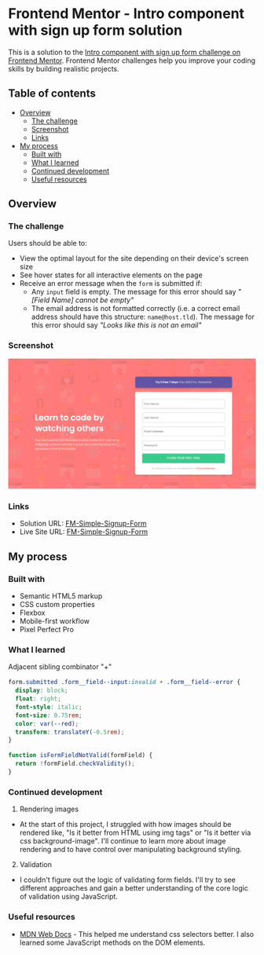 # Frontend Mentor - Intro component with sign up form solution

This is a solution to the [Intro component with sign up form challenge on Frontend Mentor](https://www.frontendmentor.io/challenges/intro-component-with-signup-form-5cf91bd49edda32581d28fd1). Frontend Mentor challenges help you improve your coding skills by building realistic projects.

## Table of contents

- [Overview](#overview)
  - [The challenge](#the-challenge)
  - [Screenshot](#screenshot)
  - [Links](#links)
- [My process](#my-process)
  - [Built with](#built-with)
  - [What I learned](#what-i-learned)
  - [Continued development](#continued-development)
  - [Useful resources](#useful-resources)

## Overview

### The challenge

Users should be able to:

- View the optimal layout for the site depending on their device's screen size
- See hover states for all interactive elements on the page
- Receive an error message when the `form` is submitted if:
  - Any `input` field is empty. The message for this error should say _"[Field Name] cannot be empty"_
  - The email address is not formatted correctly (i.e. a correct email address should have this structure: `name@host.tld`). The message for this error should say _"Looks like this is not an email"_

### Screenshot

![FM-Signup_form](./solutions/FM-Sign_up_form_desktop.png)

### Links

- Solution URL: [FM-Simple-Signup-Form](https://github.com/TSune-web/FM-Simple-Signup-Form.git)
- Live Site URL: [FM-Simple-Signup-Form](https://tsune-web.github.io/FM-Simple-Signup-Form/)

## My process

### Built with

- Semantic HTML5 markup
- CSS custom properties
- Flexbox
- Mobile-first workflow
- Pixel Perfect Pro

### What I learned

Adjacent sibling combinator "+"

```css
form.submitted .form__field--input:invalid + .form__field--error {
  display: block;
  float: right;
  font-style: italic;
  font-size: 0.75rem;
  color: var(--red);
  transform: translateY(-0.5rem);
}
```

```js
function isFormFieldNotValid(formField) {
  return !formField.checkValidity();
}
```

### Continued development

1. Rendering images

- At the start of this project, I struggled with how images should be rendered like, "Is it better from HTML using img tags" or "Is it better via css background-image". I'll continue to learn more about image rendering and to have control over manipulating background styling.

2. Validation

- I couldn't figure out the logic of validating form fields. I'll try to see different approaches and gain a better understanding of the core logic of validation using JavaScript.

### Useful resources

- [MDN Web Docs](https://developer.mozilla.org/en-US/) - This helped me understand css selectors better. I also learned some JavaScript methods on the DOM elements.
